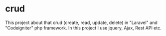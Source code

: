 # crud
This project about that crud (create, read, update, delete) in "Laravel" and "Codeigniter" php framework. In this project I use jquery, Ajax, Rest API etc.
